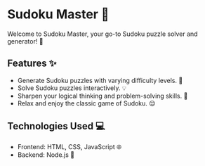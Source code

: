 # Sudoku Master 🧩

Welcome to Sudoku Master, your go-to Sudoku puzzle solver and generator! 🎉

## Features ✨

- Generate Sudoku puzzles with varying difficulty levels. 🌟
- Solve Sudoku puzzles interactively. 💡
- Sharpen your logical thinking and problem-solving skills. 🧠
- Relax and enjoy the classic game of Sudoku. 😌

## Technologies Used 💻

- Frontend: HTML, CSS, JavaScript 🌐
- Backend: Node.js 🚀
